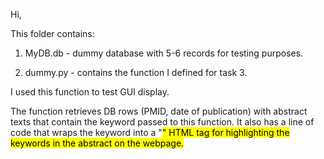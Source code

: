 Hi,

This folder contains:

1. MyDB.db - dummy database with 5-6 records for testing purposes.

3. dummy.py - contains the function I defined for task 3. 

I used this function to test GUI display.

The function retrieves DB rows (PMID, date of publication) with abstract texts that contain the keyword passed to this function. It also has a line of code that wraps the keyword into a "<mark>" HTML tag for highlighting the keywords in the abstract on the webpage.

